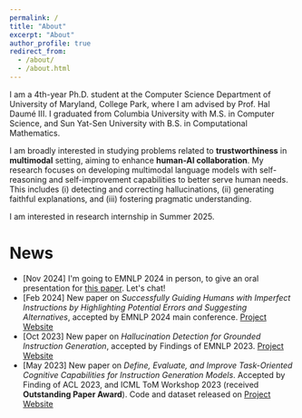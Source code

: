 ```yaml
---
permalink: /
title: "About"
excerpt: "About"
author_profile: true
redirect_from: 
  - /about/
  - /about.html
---
```


I am a 4th-year Ph.D. student at the Computer Science Department of University of Maryland, College Park, where I am advised by Prof. Hal Daumé III. I graduated from Columbia University with M.S. in Computer Science, and Sun Yat-Sen University with B.S. in Computational Mathematics.

I am broadly interested in studying problems related to **trustworthiness** in **multimodal** setting, aiming to enhance **human-AI collaboration**. My research focuses on developing multimodal language models with self-reasoning and self-improvement capabilities to better serve human needs. This includes (i) detecting and correcting hallucinations, (ii) generating faithful explanations, and (iii) fostering pragmatic understanding.

I am interested in research internship in Summer 2025.


# News

* [Nov 2024]  I'm going to EMNLP 2024 in person, to give an oral presentation for [this paper](https://arxiv.org/abs/2402.16973). Let's chat!
* [Feb 2024]  New paper on *Successfully Guiding Humans with Imperfect Instructions by Highlighting Potential Errors and Suggesting Alternatives*, accepted by EMNLP 2024 main conference. [Project Website](https://lingjunzhao.github.io/HEAR.html)
* [Oct 2023]  New paper on *Hallucination Detection for Grounded Instruction Generation*, accepted by Findings of EMNLP 2023. [Project Website](https://lingjunzhao.github.io/hallucination_detection.html)
* [May 2023]  New paper on *Define, Evaluate, and Improve Task-Oriented Cognitive Capabilities for Instruction Generation Models*. Accepted by Finding of ACL 2023, and ICML ToM Workshop 2023 (received **Outstanding Paper Award**). Code and dataset released on [Project Website](https://lingjunzhao.github.io/coop_instruction.html)
